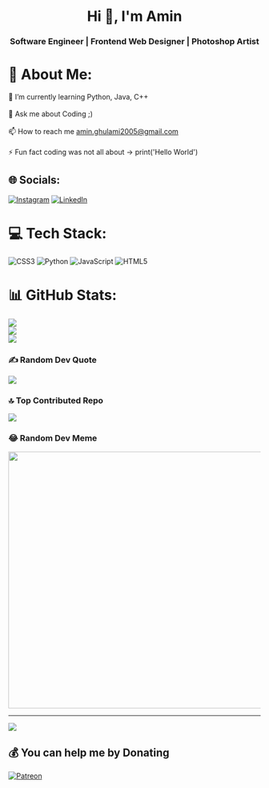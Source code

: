 <h1 align="center">Hi 👋, I'm Amin</h1>
<h3 align="center">Software Engineer | Frontend Web Designer | Photoshop Artist</h3>

# 💫 About Me:
🌱 I’m currently learning Python, Java, C++<br><br>💬 Ask me about Coding ;)<br><br>📫 How to reach me amin.ghulami2005@gmail.com<br><br>⚡ Fun fact coding was not all about -> print('Hello World')


## 🌐 Socials:
[![Instagram](https://img.shields.io/badge/Instagram-%23E4405F.svg?logo=Instagram&logoColor=white)](https://instagram.com/amin_creations_) [![LinkedIn](https://img.shields.io/badge/LinkedIn-%230077B5.svg?logo=linkedin&logoColor=white)](https://linkedin.com/in/https://www.linkedin.com/in/amin-ghulami-123137229/) 

# 💻 Tech Stack:
![CSS3](https://img.shields.io/badge/css3-%231572B6.svg?style=for-the-badge&logo=css3&logoColor=white) ![Python](https://img.shields.io/badge/python-3670A0?style=for-the-badge&logo=python&logoColor=ffdd54) ![JavaScript](https://img.shields.io/badge/javascript-%23323330.svg?style=for-the-badge&logo=javascript&logoColor=%23F7DF1E) ![HTML5](https://img.shields.io/badge/html5-%23E34F26.svg?style=for-the-badge&logo=html5&logoColor=white)
# 📊 GitHub Stats:
![](https://github-readme-stats.vercel.app/api?username=amin-creations&theme=synthwave&hide_border=true&include_all_commits=true&count_private=true)<br/>
![](https://github-readme-streak-stats.herokuapp.com/?user=amin-creations&theme=synthwave&hide_border=true)<br/>
![](https://github-readme-stats.vercel.app/api/top-langs/?username=amin-creations&theme=synthwave&hide_border=true&include_all_commits=true&count_private=true&layout=compact)

### ✍️ Random Dev Quote
![](https://quotes-github-readme.vercel.app/api?type=horizontal&theme=radical)

### 🔝 Top Contributed Repo
![](https://github-contributor-stats.vercel.app/api?username=amin-creations&limit=5&theme=radical&combine_all_yearly_contributions=true)

### 😂 Random Dev Meme
<img src="https://rm.up.railway.app/" width="512px"/>

---
[![](https://visitcount.itsvg.in/api?id=amin-creations&icon=5&color=5)](https://visitcount.itsvg.in)

  ## 💰 You can help me by Donating
  [![Patreon](https://img.shields.io/badge/Patreon-F96854?style=for-the-badge&logo=patreon&logoColor=white)](https://patreon.com/patreon.com/amin_creations_) 

  
<!-- Proudly created with GPRM ( https://gprm.itsvg.in ) -->
